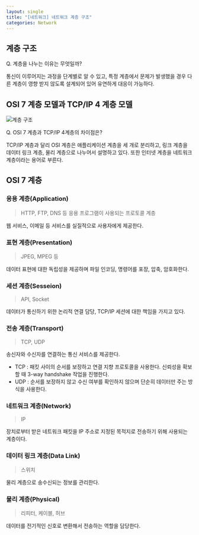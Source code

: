 ```yaml
---
layout: single
title: "[네트워크] 네트워크 계층 구조"
categories: Network
---
```


## 계층 구조

Q. 계층을 나누는 이유는 무엇일까?

통신이 이루어지는 과정을 단계별로 알 수 있고, 특정 계층에서 문제가 발생했을 경우 다른 계층이 영향 받지 않도록 설계되어 있어 유연하게 대응이 가능하다.

## OSI 7 계층 모델과 TCP/IP 4 계층 모델

![계층 구조](https://user-images.githubusercontent.com/80742079/215785535-ea3ffc6d-7445-4873-9b25-b96287776123.png)

Q. OSI 7 계층과 TCP/IP 4계층의 차이점은?

TCP/IP 계층과 달리 OSI 계층은 애플리케이션 계층을 세 개로 분리하고, 링크 계층을 데이터 링크 계층, 물리 계층으로 나누어서 설명하고 있다. 또한 인터넷 계층을 네트워크 계층이라는 용어로 부른다.

## OSI 7 계층

### 응용 계층(Application)

> HTTP, FTP, DNS 등 응용 프로그램이 사용되는 프로토콜 계층

웹 서비스, 이메일 등 서비스를 실질적으로 사용자에게 제공한다.

### 표현 계층(Presentation)

> JPEG, MPEG 등

데이터 표현에 대한 독립성을 제공하며 파일 인코딩, 명령어를 포장, 압축, 암호화한다.

### 세션 계층(Sesseion)

> API, Socket

데이터가 통신하기 위한 논리적 연결 담당, TCP/IP 세션에 대한 책임을 가지고 있다.

### 전송 계층(Transport)

> TCP, UDP

송신자와 수신자를 연결하는 통신 서비스를 제공한다.

- TCP : 패킷 사이의 순서를 보장하고 연결 지향 프로토콜을 사용한다. 신뢰성을 확보할 때 3-way handshake 작업을 진행한다.
- UDP : 순서를 보장하지 않고 수신 여부를 확인하지 않으며 단순히 데이터만 주는 방식을 사용한다.

### 네트워크 계층(Network)

> IP

장치로부터 받은 네트워크 패킷을 IP 주소로 지정된 목적지로 전송하기 위해 사용되는 계층이다.

### 데이터 링크 계층(Data Link)

> 스위치

물리 계층으로 송수신되는 정보를 관리한다.

### 물리 계층(Physical)

> 리피터, 케이블, 허브

데이터를 전기적인 신호로 변환해서 전송하는 역할을 담당한다.
